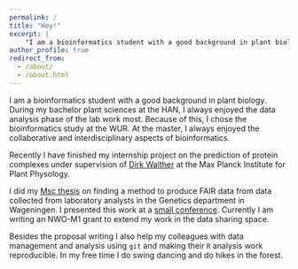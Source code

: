 ```yaml
---
permalink: /
title: "Hey!"
excerpt: |
    "I am a bioinformatics student with a good background in plant biology"
author_profile: true
redirect_from: 
  - /about/
  - /about.html
---
```


I am a bioinformatics student with a good background in plant biology. During
my bachelor plant sciences at the HAN, I always enjoyed the data analysis phase
of the lab work most. Because of this, I chose the bioinformatics study at the
WUR. At the master, I always enjoyed the collaborative and interdisciplinary
aspects of bioinformatics.

Recently I have finished my internship project on the prediction of protein
complexes under supervision of [Dirk
Walther](https://www.mpimp-golm.mpg.de/9657/Dirk_Walther) at the Max Planck
Institute for Plant Physology.

I did my [Msc thesis](/portfolio/master-thesis-aspar) on finding
a method to produce FAIR data from data collected from laboratory analysts in
the Genetics department in Wageningen.  I presented this work at a [small
conference](https://luke-ebbis.github.io/talks/2023-11-03-aspar-kr). Currently
I am writing an NWO-M1 grant to extend my work in the data sharing space.

Besides the proposal writing I also help my colleagues with data management
and analysis using `git` and making their `R` analysis work reproducible. In my
free time I do swing dancing and do hikes in the forest.
